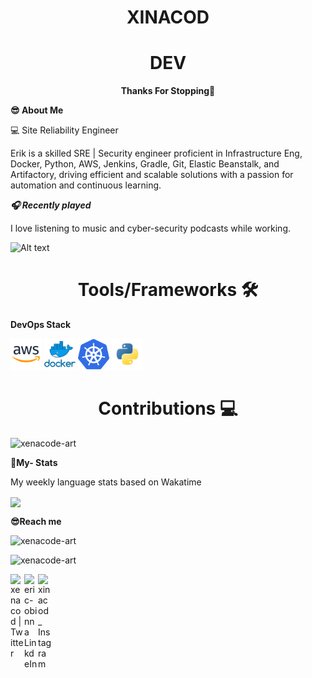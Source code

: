 <h1 align= "center"><b> XINACOD </b></h1>
<h1  align="center"> <b> DEV </b> </h1>
<p align="center">
<b> Thanks For Stopping🤝</b>
</p>
<p>
 <b> 😎 About Me  </b>
 
 💻  Site Reliability Engineer</a></h2>

<p>
Erik is a skilled SRE | Security engineer proficient in Infrastructure Eng, Docker, Python, AWS, Jenkins, Gradle, Git, Elastic Beanstalk, and Artifactory, driving efficient and scalable solutions with a passion for automation and continuous learning.
</p>

</p>



<b>*🎧 Recently played* </b>

<p> I love listening to music  and cyber-security podcasts while working.</p>

![Alt text](https://spotify-recently-played-readme.vercel.app/api?user=31p6gpajtjtftfvmclim5p62d5ey)
<h1 align= "center"><b>Tools/Frameworks 🛠</b></h1>
<p align="center">
</p>





**DevOps Stack**

<code><img height="50" src="https://raw.githubusercontent.com/github/explore/80688e429a7d4ef2fca1e82350fe8e3517d3494d/topics/aws/aws.png"></code>
<code><img height="50" src="https://raw.githubusercontent.com/github/explore/80688e429a7d4ef2fca1e82350fe8e3517d3494d/topics/docker/docker.png"></code> 
<code><img height="50" src="https://raw.githubusercontent.com/github/explore/80688e429a7d4ef2fca1e82350fe8e3517d3494d/topics/kubernetes/kubernetes.png"></code>
<code><img height="50" src="https://raw.githubusercontent.com/github/explore/80688e429a7d4ef2fca1e82350fe8e3517d3494d/topics/python/python.png"></code>


<h1 align="center"><b> Contributions 💻 </b></h1>
<p align="left" height='130px'> <img src="https://github-readme-stats.vercel.app/api?username=xenacode-art&show_icons=true&hide_title=true&include_all_commits=true&line_height=21&count_private=true&theme=radical" alt="xenacode-art"/> </p>


  
  
**🎉My- Stats**

<p>My weekly language stats based on Wakatime</p>

 <img align="center" src="https://github-readme-stats.vercel.app/api/wakatime?username=xenacod" />

</a>


**😎Reach me**

<p align="left">
 <img src="https://img.shields.io/github/followers/xenacode-art?style=social" alt="xenacode-art" /> </p>
<p>
<img src="https://img.shields.io/github/last-commit/xenacode-art/XENACODE-ART" alt="xenacode-art" /></p>

<a href="https://twitter.com/xenacod">

  <img align="left" alt="xenacod | Twitter" width="22px" src="https://cdn.jsdelivr.net/npm/simple-icons@v3/icons/twitter.svg" />
</a>

<a href="https://www.linkedin.com/in/eric obinna">


  <img align="left" alt="eric-obinna  LinkdeIn" width="22px" src="https://cdn.jsdelivr.net/npm/simple-icons@v3/icons/linkedin.svg" />
</a>


<a href="https://www.instagram.com/xinacod_">
  <img align="left" alt="xinacod_ Instagram" width="22px" src="https://cdn.jsdelivr.net/npm/simple-icons@v3/icons/instagram.svg" />
</a>
